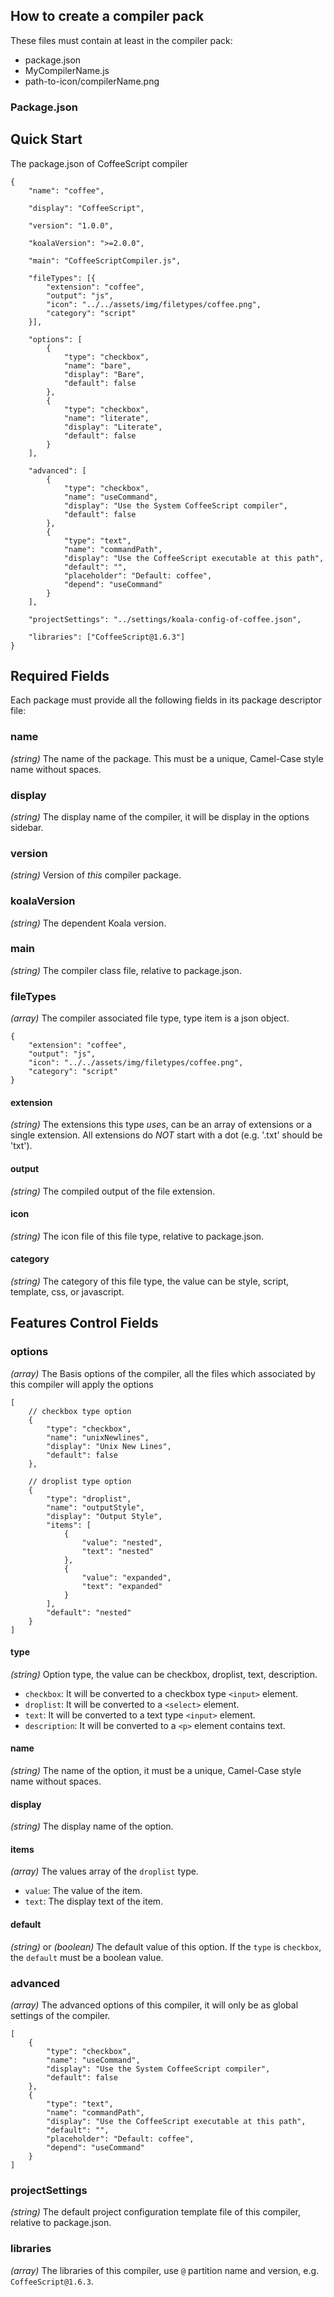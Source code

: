 ## How to create a compiler pack

These files must contain at least in the compiler pack:

* package.json
* MyCompilerName.js
* path-to-icon/compilerName.png

### Package.json

## Quick Start

The package.json of CoffeeScript compiler

```
{
	"name": "coffee",

	"display": "CoffeeScript",

	"version": "1.0.0",

	"koalaVersion": ">=2.0.0",

	"main": "CoffeeScriptCompiler.js",

	"fileTypes": [{
		"extension": "coffee", 
		"output": "js",
		"icon": "../../assets/img/filetypes/coffee.png",
		"category": "script"
	}],

	"options": [
		{
			"type": "checkbox",
			"name": "bare",
			"display": "Bare",
			"default": false
		},
		{
			"type": "checkbox",
			"name": "literate",
			"display": "Literate",
			"default": false
		}
	],

	"advanced": [
		{
			"type": "checkbox",
			"name": "useCommand",
			"display": "Use the System CoffeeScript compiler",
			"default": false
		},
		{
			"type": "text",
			"name": "commandPath",
			"display": "Use the CoffeeScript executable at this path",
			"default": "",
			"placeholder": "Default: coffee",
			"depend": "useCommand"
		}
	],

	"projectSettings": "../settings/koala-config-of-coffee.json",

	"libraries": ["CoffeeScript@1.6.3"]
}

```

## Required Fields

Each package must provide all the following fields in its package descriptor file:  

### name
*(string)* The name of the package. This must be a unique, Camel-Case style name without spaces.

### display
*(string)* The display name of the compiler, it will be display in the options sidebar.

### version 
*(string)* Version of *this* compiler package.

### koalaVersion
*(string)* The dependent Koala version.

### main
*(string)* The compiler class file, relative to package.json.

### fileTypes
*(array)* The compiler associated file type, type item is a json object.

```
{
	"extension": "coffee", 
	"output": "js",
	"icon": "../../assets/img/filetypes/coffee.png",
	"category": "script"
}
```

#### extension  
*(string)* The extensions this type *uses*, can be an array of extensions or a single extension. All extensions do *NOT* start with a dot (e.g. '.txt' should be 'txt').

#### output
*(string)* The compiled output of the file extension.

#### icon
*(string)* The icon file of this file type, relative to package.json.

#### category
*(string)* The category of this file type, the value can be style, script, template, css, or javascript. 

## Features Control Fields

### options
*(array)* The Basis options of the compiler, all the files which associated by this compiler will apply the options

```
[
	// checkbox type option
	{
		"type": "checkbox",
		"name": "unixNewlines",
		"display": "Unix New Lines",
		"default": false
	},

	// droplist type option
	{
		"type": "droplist",
		"name": "outputStyle",
		"display": "Output Style",
		"items": [
			{
				"value": "nested",
				"text": "nested"
			},
			{
				"value": "expanded",
				"text": "expanded"
			}
		],
		"default": "nested"
	}
]
```

#### type
*(string)* Option type, the value can be checkbox, droplist, text, description.  
* `checkbox`: It will be converted to a checkbox type `<input>` element.
* `droplist`: It will be converted to a `<select>` element.
* `text`: It will be converted to a text type `<input>` element.
* `description`: It will be converted to a `<p>` element contains text.

#### name 
*(string)* The name of the option, it must be a unique, Camel-Case style name without spaces.

#### display
*(string)* The display name of the option.

#### items
*(array)* The values array of the `droplist` type.
* `value`: The value of the item.
* `text`: The display text of the item.

#### default
*(string)* or *(boolean)* The default value of this option. If the `type` is `checkbox`, the `default` must be a boolean value.

### advanced
*(array)* The advanced options of this compiler, it will only be as global settings of the compiler.

```
[
	{
		"type": "checkbox",
		"name": "useCommand",
		"display": "Use the System CoffeeScript compiler",
		"default": false
	},
	{
		"type": "text",
		"name": "commandPath",
		"display": "Use the CoffeeScript executable at this path",
		"default": "",
		"placeholder": "Default: coffee",
		"depend": "useCommand"
	}
]
```

### projectSettings
*(string)* The default project configuration template file of this compiler, relative to package.json.

### libraries
*(array)* The libraries of this compiler, use `@` partition name and version, e.g. `CoffeeScript@1.6.3`.